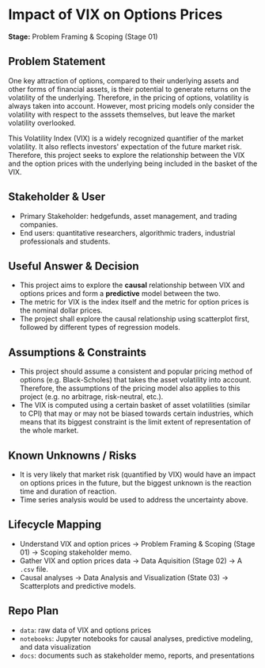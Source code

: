 # Impact of VIX on Options Prices

**Stage:** Problem Framing & Scoping (Stage 01)

## Problem Statement

One key attraction of options, compared to their underlying assets and other forms of financial assets, is their potential to generate returns on the volatility of the underlying. Therefore, in the pricing of options, volatility is always taken into account. However, most pricing models only consider the volatility with respect to the asssets themselves, but leave the market volatility overlooked. 

This Volatility Index (VIX) is a widely recognized quantifier of the market volatility. It also reflects investors' expectation of the future market risk. Therefore, this project seeks to explore the relationship between the VIX and the option prices with the underlying being included in the basket of the VIX. 

## Stakeholder & User

- Primary Stakeholder: hedgefunds, asset management, and trading companies. 
- End users: quantitative researchers, algorithmic traders, industrial professionals and students. 

## Useful Answer & Decision

- This project aims to explore the **causal** relationship between VIX and options prices and form a **predictive** model between the two. 
- The metric for VIX is the index itself and the metric for option prices is the nominal dollar prices. 
- The project shall explore the causal relationship using scatterplot first, followed by different types of regression models. 

## Assumptions & Constraints

- This project should assume a consistent and popular pricing method of options (e.g. Black-Scholes) that takes the asset volatility into account. Therefore, the assumptions of the pricing model also applies to this project (e.g. no arbitrage, risk-neutral, etc.). 
- The VIX is computed using a certain basket of asset volatilities (similar to CPI) that may or may not be biased towards certain industries, which means that its biggest constraint is the limit extent of representation of the whole market. 

## Known Unknowns / Risks

- It is very likely that market risk (quantified by VIX) would have an impact on options prices in the future, but the biggest unknown is the reaction time and duration of reaction. 
- Time series analysis would be used to address the uncertainty above. 

## Lifecycle Mapping

- Understand VIX and option prices → Problem Framing & Scoping (Stage 01) → Scoping stakeholder memo. 
- Gather VIX and option prices data → Data Aquisition (Stage 02) → A `.csv` file. 
- Causal analyses → Data Analysis and Visualization (State 03) → Scatterplots and predictive models. 

## Repo Plan

- `data`: raw data of VIX and options prices
- `notebooks`: Jupyter notebooks for causal analyses, predictive modeling, and data visualization
- `docs`: documents such as stakeholder memo, reports, and presentations 